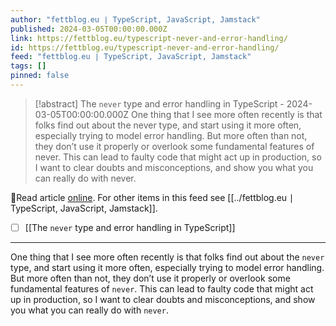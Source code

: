 ```yaml
---
author: "fettblog․eu ∣ TypeScript, JavaScript, Jamstack"
published: 2024-03-05T00:00:00.000Z
link: https://fettblog.eu/typescript-never-and-error-handling/
id: https://fettblog.eu/typescript-never-and-error-handling/
feed: "fettblog․eu ∣ TypeScript, JavaScript, Jamstack"
tags: []
pinned: false
---
```

> [!abstract] The `never` type and error handling in TypeScript - 2024-03-05T00:00:00.000Z
> One thing that I see more often recently is that folks find out about the never type, and start using it more often, especially trying to model error handling. But more often than not, they don’t use it properly or overlook some fundamental features of never. This can lead to faulty code that might act up in production, so I want to clear doubts and misconceptions, and show you what you can really do with never.

🔗Read article [online](https://fettblog.eu/typescript-never-and-error-handling/). For other items in this feed see [[../fettblog․eu ∣ TypeScript, JavaScript, Jamstack]].

- [ ] [[The `never` type and error handling in TypeScript]]
- - -
One thing that I see more often recently is that folks find out about the `never` type, and start using it more often, especially trying to model error handling. But more often than not, they don’t use it properly or overlook some fundamental features of `never`. This can lead to faulty code that might act up in production, so I want to clear doubts and misconceptions, and show you what you can really do with `never`.
